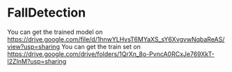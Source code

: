 # FallDetection
You can get the trained model on https://drive.google.com/file/d/1hnwYLHvsT6MYaXS_sY6XvgvwNqbaReAS/view?usp=sharing
You can get the train set on https://drive.google.com/drive/folders/1QrXn_8o-PvncA0RCxJe769XkT-l2ZInM?usp=sharing
